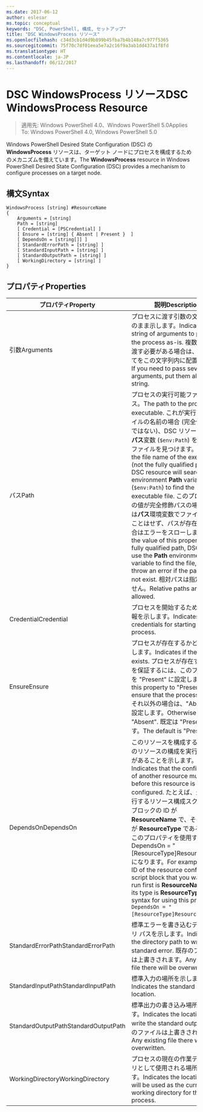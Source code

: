 ```yaml
---
ms.date: 2017-06-12
author: eslesar
ms.topic: conceptual
keywords: "DSC, PowerShell, 構成, セットアップ"
title: "DSC WindowsProcess リソース"
ms.openlocfilehash: c34d3cb1d4d9b899b45fba7b4b148a7c977f5365
ms.sourcegitcommit: 75f70c7df01eea5e7a2c16f9a3ab1dd437a1f8fd
ms.translationtype: HT
ms.contentlocale: ja-JP
ms.lasthandoff: 06/12/2017
---
```

# <a name="dsc-windowsprocess-resource"></a><span data-ttu-id="11014-103">DSC WindowsProcess リソース</span><span class="sxs-lookup"><span data-stu-id="11014-103">DSC WindowsProcess Resource</span></span>

> <span data-ttu-id="11014-104">適用先: Windows PowerShell 4.0、Windows PowerShell 5.0</span><span class="sxs-lookup"><span data-stu-id="11014-104">Applies To: Windows PowerShell 4.0, Windows PowerShell 5.0</span></span>

<span data-ttu-id="11014-105">Windows PowerShell Desired State Configuration (DSC) の **WindowsProcess** リソースは、ターゲット ノードにプロセスを構成するためのメカニズムを備えています。</span><span class="sxs-lookup"><span data-stu-id="11014-105">The **WindowsProcess** resource in Windows PowerShell Desired State Configuration (DSC) provides a mechanism to configure processes on a target node.</span></span>

## <a name="syntax"></a><span data-ttu-id="11014-106">構文</span><span class="sxs-lookup"><span data-stu-id="11014-106">Syntax</span></span>

```
WindowsProcess [string] #ResourceName
{
    Arguments = [string]
    Path = [string]
    [ Credential = [PSCredential] ]
    [ Ensure = [string] { Absent | Present }  ]
    [ DependsOn = [string[]] ]
    [ StandardErrorPath = [string] ]
    [ StandardInputPath = [string] ]
    [ StandardOutputPath = [string] ]
    [ WorkingDirectory = [string] ]
}
```

## <a name="properties"></a><span data-ttu-id="11014-107">プロパティ</span><span class="sxs-lookup"><span data-stu-id="11014-107">Properties</span></span>
|  <span data-ttu-id="11014-108">プロパティ</span><span class="sxs-lookup"><span data-stu-id="11014-108">Property</span></span>  |  <span data-ttu-id="11014-109">説明</span><span class="sxs-lookup"><span data-stu-id="11014-109">Description</span></span>   | 
|---|---| 
| <span data-ttu-id="11014-110">引数</span><span class="sxs-lookup"><span data-stu-id="11014-110">Arguments</span></span>| <span data-ttu-id="11014-111">プロセスに渡す引数の文字列をそのまま示します。</span><span class="sxs-lookup"><span data-stu-id="11014-111">Indicates a string of arguments to pass to the process as-is.</span></span> <span data-ttu-id="11014-112">複数の引数を渡す必要がある場合は、そのすべてをこの文字列内に配置します。</span><span class="sxs-lookup"><span data-stu-id="11014-112">If you need to pass several arguments, put them all in this string.</span></span>| 
| <span data-ttu-id="11014-113">パス</span><span class="sxs-lookup"><span data-stu-id="11014-113">Path</span></span>| <span data-ttu-id="11014-114">プロセスの実行可能ファイルのパス。</span><span class="sxs-lookup"><span data-stu-id="11014-114">The path to the process executable.</span></span> <span data-ttu-id="11014-115">これが実行可能ファイルの名前の場合 (完全修飾パスではない)、DSC リソースは環境**パス**変数 (`$env:Path`) を検索し、ファイルを見つけます。</span><span class="sxs-lookup"><span data-stu-id="11014-115">If this the file name of the executable (not the fully qualified path), the DSC resource will search the environment **Path** variable (`$env:Path`) to find the executable file.</span></span> <span data-ttu-id="11014-116">このプロパティの値が完全修飾パスの場合、DSC は**パス**環境変数でファイルを探すことはせず、パスが存在しない場合はエラーをスローします。</span><span class="sxs-lookup"><span data-stu-id="11014-116">If the value of this property is a fully qualified path, DSC will not use the **Path** environment variable to find the file, and will throw an error if the path does not exist.</span></span> <span data-ttu-id="11014-117">相対パスは指定できません。</span><span class="sxs-lookup"><span data-stu-id="11014-117">Relative paths are not allowed.</span></span>| 
| <span data-ttu-id="11014-118">Credential</span><span class="sxs-lookup"><span data-stu-id="11014-118">Credential</span></span>| <span data-ttu-id="11014-119">プロセスを開始するための資格情報を示します。</span><span class="sxs-lookup"><span data-stu-id="11014-119">Indicates the credentials for starting the process.</span></span>| 
| <span data-ttu-id="11014-120">Ensure</span><span class="sxs-lookup"><span data-stu-id="11014-120">Ensure</span></span>| <span data-ttu-id="11014-121">プロセスが存在するかどうかを示します。</span><span class="sxs-lookup"><span data-stu-id="11014-121">Indicates if the process exists.</span></span> <span data-ttu-id="11014-122">プロセスが存在することを保証するには、このプロパティを "Present" に設定します。</span><span class="sxs-lookup"><span data-stu-id="11014-122">Set this property to "Present" to ensure that the process exists.</span></span> <span data-ttu-id="11014-123">それ以外の場合は、"Absent" に設定します。</span><span class="sxs-lookup"><span data-stu-id="11014-123">Otherwise, set it to "Absent".</span></span> <span data-ttu-id="11014-124">既定は "Present" です。</span><span class="sxs-lookup"><span data-stu-id="11014-124">The default is "Present".</span></span>| 
| <span data-ttu-id="11014-125">DependsOn</span><span class="sxs-lookup"><span data-stu-id="11014-125">DependsOn</span></span> | <span data-ttu-id="11014-126">このリソースを構成する前に、他のリソースの構成を実行する必要があることを示します。</span><span class="sxs-lookup"><span data-stu-id="11014-126">Indicates that the configuration of another resource must run before this resource is configured.</span></span> <span data-ttu-id="11014-127">たとえば、最初に実行するリソース構成スクリプト ブロックの ID が __ResourceName__ で、そのタイプが __ResourceType__ である場合、このプロパティを使用する構文は DependsOn = "[ResourceType]ResourceName" になります。</span><span class="sxs-lookup"><span data-stu-id="11014-127">For example, if the ID of the resource configuration script block that you want to run first is __ResourceName__ and its type is __ResourceType__, the syntax for using this property is `DependsOn = "[ResourceType]ResourceName"`\` .</span></span>| 
| <span data-ttu-id="11014-128">StandardErrorPath</span><span class="sxs-lookup"><span data-stu-id="11014-128">StandardErrorPath</span></span>| <span data-ttu-id="11014-129">標準エラーを書き込むディレクトリ パスを示します。</span><span class="sxs-lookup"><span data-stu-id="11014-129">Indicates the directory path to write the standard error.</span></span> <span data-ttu-id="11014-130">既存のファイルは上書きされます。</span><span class="sxs-lookup"><span data-stu-id="11014-130">Any existing file there will be overwritten.</span></span>| 
| <span data-ttu-id="11014-131">StandardInputPath</span><span class="sxs-lookup"><span data-stu-id="11014-131">StandardInputPath</span></span>| <span data-ttu-id="11014-132">標準入力の場所を示します。</span><span class="sxs-lookup"><span data-stu-id="11014-132">Indicates the standard input location.</span></span>| 
| <span data-ttu-id="11014-133">StandardOutputPath</span><span class="sxs-lookup"><span data-stu-id="11014-133">StandardOutputPath</span></span>| <span data-ttu-id="11014-134">標準出力の書き込み場所を示します。</span><span class="sxs-lookup"><span data-stu-id="11014-134">Indicates the location to write the standard output.</span></span> <span data-ttu-id="11014-135">既存のファイルは上書きされます。</span><span class="sxs-lookup"><span data-stu-id="11014-135">Any existing file there will be overwritten.</span></span>| 
| <span data-ttu-id="11014-136">WorkingDirectory</span><span class="sxs-lookup"><span data-stu-id="11014-136">WorkingDirectory</span></span>| <span data-ttu-id="11014-137">プロセスの現在の作業ディレクトリとして使用される場所を示します。</span><span class="sxs-lookup"><span data-stu-id="11014-137">Indicates the location that will be used as the current working directory for the process.</span></span>| 

